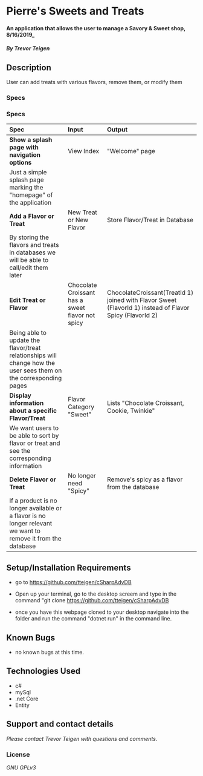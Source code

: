 # Pierre's Sweets and Treats

#### An application that allows the user to manage a Savory & Sweet shop, 8/16/2019_

#### _By **Trevor Teigen**_

## Description 

User can add treats with various flavors, remove them, or modify them

### Specs


### Specs
| Spec | Input | Output |
| :-------------     | :------------- | :------------- |
| **Show a splash page with navigation options** | View Index | "Welcome" page |
|Just a simple splash page marking the "homepage" of the application|
| **Add a Flavor or Treat** | New Treat or New Flavor | Store Flavor/Treat in Database |
|By storing the flavors and treats in databases we will be able to call/edit them later|
| **Edit Treat or Flavor** | Chocolate Croissant has a sweet flavor not spicy | ChocolateCroissant(TreatId 1) joined with Flavor Sweet (FlavorId 1) instead of Flavor Spicy (FlavorId 2) |
|Being able to update the flavor/treat relationships will change how the user sees them on the corresponding pages|
| **Display information about a specific Flavor/Treat** | Flavor Category "Sweet" | Lists "Chocolate Croissant, Cookie, Twinkie" |
|We want users to be able to sort by flavor or treat and see the corresponding information|
| **Delete Flavor or Treat** | No longer need "Spicy" | Remove's spicy as a flavor from the database |
|If a product is no longer available or a flavor is no longer relevant we want to remove it from the database|


## Setup/Installation Requirements

* go to https://github.com/tteigen/cSharpAdvDB

* Open up your terminal, go to the desktop screem and type in the command "git clone https://github.com/tteigen/cSharpAdvDB

* once you have this webpage cloned to your desktop navigate into the folder and run the command "dotnet run" in the command line.

## Known Bugs
* no known bugs at this time.

## Technologies Used
* c#
* mySql
* .net Core
* Entity

## Support and contact details

_Please contact Trevor Teigen with questions and comments._

### License

*GNU GPLv3*